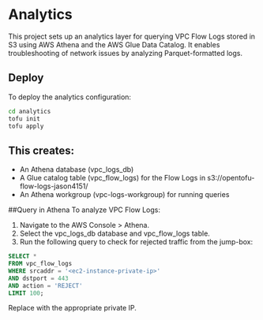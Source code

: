 # Analytics
This project sets up an analytics layer for querying VPC Flow Logs stored in S3 using AWS Athena and the AWS Glue Data Catalog. It enables troubleshooting of network issues by analyzing Parquet-formatted logs.

## Deploy
To deploy the analytics configuration:

```bash
cd analytics
tofu init
tofu apply
```

## This creates:
* An Athena database (vpc_logs_db)
* A Glue catalog table (vpc_flow_logs) for the Flow Logs in s3://opentofu-flow-logs-jason4151/
* An Athena workgroup (vpc-logs-workgroup) for running queries

##Query in Athena
To analyze VPC Flow Logs:
1. Navigate to the AWS Console > Athena.
2. Select the vpc_logs_db database and vpc_flow_logs table.
3. Run the following query to check for rejected traffic from the jump-box:

```sql
SELECT *
FROM vpc_flow_logs
WHERE srcaddr = '<ec2-instance-private-ip>'
AND dstport = 443
AND action = 'REJECT'
LIMIT 100;
```
Replace <ec2-instance-private-ip> with the appropriate private IP.